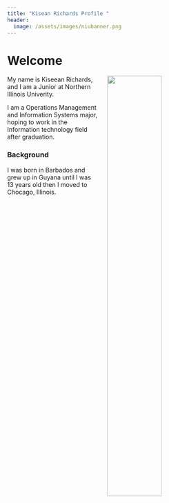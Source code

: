 ```yaml
---
title: "Kisean Richards Profile "
header:
  image: /assets/images/niubanner.png
---
```


# Welcome​

<img src="https://github.com/KiseanRichards/KiseanRichatrdsProfile/blob/master/assets/images/fancyMission.jpg?raw=true" width="50%" hspace="20" align="right">


My name is Kiseean Richards, and I am a Junior at Northern Illinois Univerity.

I am a Operations Management and Information Systems major, hoping to work in the Information technology field after graduation.

### Background

I was born in Barbados and grew up in Guyana until I was 13 years old then I moved to Chocago, Illinois.

